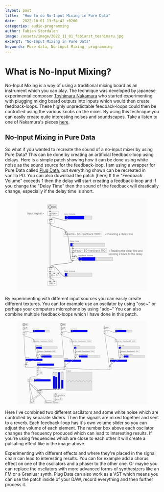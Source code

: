 ```yaml
---
layout: post
title:  "How to do No-Input Mixing in Pure Data"
date:   2022-10-01 13:54:42 +0200
categories: audio-programming
author: Fabian Stordalen
image: /assets/image/2022_11_01_fabianst_toshimaru.jpg
excerpt: "No-Input Mixing in Pure Data"
keywords: Pure data, No-input Mixing, programming 
---
```


# What is No-Input Mixing?

No-Input Mixing is a way of using a traditional mixing board as an instrument which you can play. The technique was developed by japanese experimental composer [Toshimaru Nakamura](http://www.toshimarunakamura.com/bio) who started experimenting with plugging mixing board outputs into inputs which would then create feedback-loops. These highly unpredictable feedback-loops could then be controlled using the various knobs on the mixer. By using this technique you can easily create quite interesting noises and soundscapes. Take a listen to one of Nakamura's pieces [here](https://www.youtube.com/watch?v=nN3WqRs60BY).

## No-Input Mixing in Pure Data
So what if you wanted to recreate the sound of a no-input mixer by using Pure Data? This can be done by creating an artificial feedback-loop using delays. Here is a simple patch showing how it can be done using white noise as the sound source for the feedback-loop. I am using a wrapper for Pure Data called [Plug Data](https://puredata.info/downloads/PlugData), but everything shown can be recreated in vanilla PD. You can also download the patch [here] If the "Feedback Volume" exceeds 1 then the delay will start creating a feedback-loop and if you change the "Delay Time" then the sound of the feedback will drastically change, especially if the delay time is short. <figure style="float: none">
   <img src="/assets/image/2022_11_01_fabianst_feedbackloop.png"  title="Feedback Loop" width="auto" width="200" />
</figure>
By experimenting with different input sources you can easily create different textures. You can for example use an oscilator by using "osc~" or perhaps your computers microphone by using "adc~" You can also combine multiple feedback-loops which I have done in this patch. 
<figure style="float: none">
   <img src="/assets/image/2022_11_01_fabianst_bigfeedbackloop.png"  title="Feedback Loop" width="auto" width="200" />
</figure>

Here I've combined two different oscilators and some white noise which are controlled by separate sliders. Then the signals are mixed together and sent to a reverb. Each feedback-loop has it's own volume slider so you can adjust the volume of each element. The number box above each oscilator changes the frequency produced which can lead to interesting results. If you're using frequencies which are close to each other it will create a pulsating effect like in the image above.

Experimenting with different effects and where they're placed in the signal chain can lead to interesting results. You can for example add a chorus effect on one of the oscilators and a phaser to the other one. Or maybe you can replace the oscliators with more advanced forms of synthesizers like an FM or a Granluar synth. Plug Data can also work as a VST which means you can use the patch inside of your DAW, record everything and then further process it.
